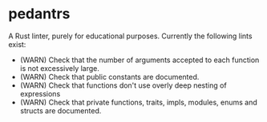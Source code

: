 # pedantrs
A Rust linter, purely for educational purposes. Currently the following lints
exist:

* (WARN) Check that the number of arguments accepted to each function is not
  excessively large.
* (WARN) Check that public constants are documented.
* (WARN) Check that functions don't use overly deep nesting of expressions
* (WARN) Check that private functions, traits, impls, modules, enums and structs
  are documented.

